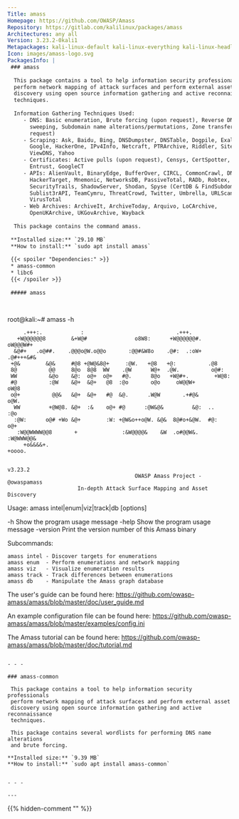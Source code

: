 ```yaml
---
Title: amass
Homepage: https://github.com/OWASP/Amass
Repository: https://gitlab.com/kalilinux/packages/amass
Architectures: any all
Version: 3.23.2-0kali1
Metapackages: kali-linux-default kali-linux-everything kali-linux-headless kali-linux-large kali-tools-identify 
Icon: images/amass-logo.svg
PackagesInfo: |
 ### amass
 
  This package contains a tool to help information security professionals
  perform network mapping of attack surfaces and perform external asset
  discovery using open source information gathering and active reconnaissance
  techniques.
   
  Information Gathering Techniques Used:
     - DNS: Basic enumeration, Brute forcing (upon request), Reverse DNS
       sweeping, Subdomain name alterations/permutations, Zone transfers (upon
       request)
     - Scraping: Ask, Baidu, Bing, DNSDumpster, DNSTable, Dogpile, Exalead,
       Google, HackerOne, IPv4Info, Netcraft, PTRArchive, Riddler, SiteDossier,
       ViewDNS, Yahoo
     - Certificates: Active pulls (upon request), Censys, CertSpotter, Crtsh,
       Entrust, GoogleCT
     - APIs: AlienVault, BinaryEdge, BufferOver, CIRCL, CommonCrawl, DNSDB,
       HackerTarget, Mnemonic, NetworksDB, PassiveTotal, RADb, Robtex,
       SecurityTrails, ShadowServer, Shodan, Spyse (CertDB & FindSubdomains),
       Sublist3rAPI, TeamCymru, ThreatCrowd, Twitter, Umbrella, URLScan,
       VirusTotal
     - Web Archives: ArchiveIt, ArchiveToday, Arquivo, LoCArchive,
       OpenUKArchive, UKGovArchive, Wayback
   
  This package contains the command amass.
 
 **Installed size:** `29.10 MB`  
 **How to install:** `sudo apt install amass`  
 
 {{< spoiler "Dependencies:" >}}
 * amass-common 
 * libc6 
 {{< /spoiler >}}
 
 ##### amass
 
 
 ```
 root@kali:~# amass -h
 
         .+++:.            :                             .+++.
       +W@@@@@@8        &+W@#               o8W8:      +W@@@@@@#.   oW@@@W#+
      &@#+   .o@##.    .@@@o@W.o@@o       :@@#&W8o    .@#:  .:oW+  .@#+++&#&
     +@&        &@&     #@8 +@W@&8@+     :@W.   +@8   +@:          .@8
     8@          @@     8@o  8@8  WW    .@W      W@+  .@W.          o@#:
     WW          &@o    &@:  o@+  o@+   #@.      8@o   +W@#+.        +W@8:
     #@          :@W    &@+  &@+   @8  :@o       o@o     oW@@W+        oW@8
     o@+          @@&   &@+  &@+   #@  &@.      .W@W       .+#@&         o@W.
      WW         +@W@8. &@+  :&    o@+ #@      :@W&@&         &@:  ..     :@o
      :@W:      o@# +Wo &@+        :W: +@W&o++o@W. &@&  8@#o+&@W.  #@:    o@+
       :W@@WWWW@@8       +              :&W@@@@&    &W  .o#@@W&.   :W@WWW@@&
         +o&&&&+.                                                    +oooo.
 
                                                                      v3.23.2
                                            OWASP Amass Project - @owaspamass
                          In-depth Attack Surface Mapping and Asset Discovery
 
 
 Usage: amass intel|enum|viz|track|db [options]
 
   -h	Show the program usage message
   -help
     	Show the program usage message
   -version
     	Print the version number of this Amass binary
 
 
 Subcommands: 
 
 	amass intel - Discover targets for enumerations
 	amass enum  - Perform enumerations and network mapping
 	amass viz   - Visualize enumeration results
 	amass track - Track differences between enumerations
 	amass db    - Manipulate the Amass graph database
 
 The user's guide can be found here: 
 https://github.com/owasp-amass/amass/blob/master/doc/user_guide.md
 
 An example configuration file can be found here: 
 https://github.com/owasp-amass/amass/blob/master/examples/config.ini
 
 The Amass tutorial can be found here: 
 https://github.com/owasp-amass/amass/blob/master/doc/tutorial.md
 
 ```
 
 - - -
 
 ### amass-common
 
  This package contains a tool to help information security professionals
  perform network mapping of attack surfaces and perform external asset
  discovery using open source information gathering and active reconnaissance
  techniques.
   
  This package contains several wordlists for performing DNS name alterations
  and brute forcing.
 
 **Installed size:** `9.39 MB`  
 **How to install:** `sudo apt install amass-common`  
 
 
 - - -
 
---
```

{{% hidden-comment "<!--Do not edit anything above this line-->" %}}

